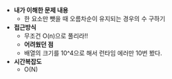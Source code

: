 * **내가 이해한 문제 내용**
  * 한 요소만 뺏을 때 오름차순이 유지되는 경우의 수 구하기
* **접근방식**
  * 무조건 O(n)으로 풀리라!!
  * **어려웠던 점**
  * 배열의 크기를 10^4으로 해서 런타임 에러만 10번 봤다.
* **시간복잡도**
  * O(N)
